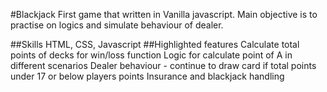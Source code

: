 #Blackjack
First game that written in Vanilla javascript. Main objective is to practise on logics and simulate behaviour of dealer.

##Skills
HTML, CSS, Javascript
##Highlighted features
Calculate total points of decks for win/loss function
Logic for calculate point of A in different scenarios
Dealer behaviour - continue to draw card if total points under 17 or below players points
Insurance and blackjack handling